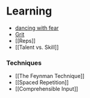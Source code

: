 # Learning

* [dancing with fear](https://seths.blog/2014/04/how-do-i-get-rid-of-the-fear/)
* [Grit](https://seths.blog/2015/08/grit-and-hard-work/)
* [[Reps]]
* [[Talent vs. Skill]]
### Techniques
* [[The Feynman Technique]]
* [[Spaced Repetition]]
* [[Comprehensible Input]]
